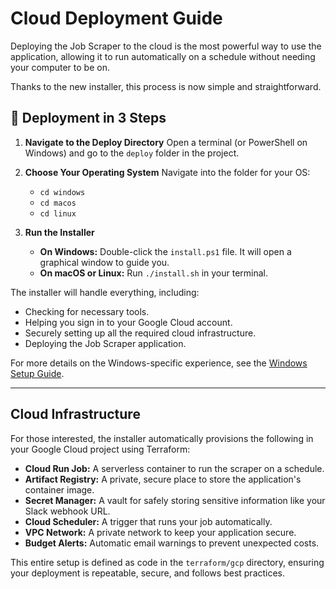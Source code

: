 # Cloud Deployment Guide

Deploying the Job Scraper to the cloud is the most powerful way to use the application, allowing it to run automatically on a schedule without needing your computer to be on.

Thanks to the new installer, this process is now simple and straightforward.

## 🚀 Deployment in 3 Steps

1.  **Navigate to the Deploy Directory**
    Open a terminal (or PowerShell on Windows) and go to the `deploy` folder in the project.

2.  **Choose Your Operating System**
    Navigate into the folder for your OS:
    *   `cd windows`
    *   `cd macos`
    *   `cd linux`

3.  **Run the Installer**
    *   **On Windows:** Double-click the `install.ps1` file. It will open a graphical window to guide you.
    *   **On macOS or Linux:** Run `./install.sh` in your terminal.

The installer will handle everything, including:
- Checking for necessary tools.
- Helping you sign in to your Google Cloud account.
- Securely setting up all the required cloud infrastructure.
- Deploying the Job Scraper application.

For more details on the Windows-specific experience, see the [Windows Setup Guide](WINDOWS.md).

---

## Cloud Infrastructure

For those interested, the installer automatically provisions the following in your Google Cloud project using Terraform:

- **Cloud Run Job:** A serverless container to run the scraper on a schedule.
- **Artifact Registry:** A private, secure place to store the application's container image.
- **Secret Manager:** A vault for safely storing sensitive information like your Slack webhook URL.
- **Cloud Scheduler:** A trigger that runs your job automatically.
- **VPC Network:** A private network to keep your application secure.
- **Budget Alerts:** Automatic email warnings to prevent unexpected costs.

This entire setup is defined as code in the `terraform/gcp` directory, ensuring your deployment is repeatable, secure, and follows best practices.
